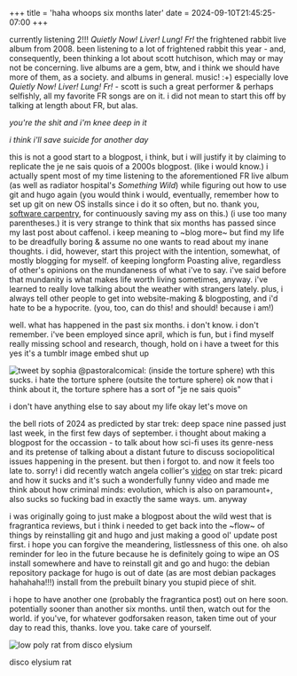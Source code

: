 +++
title = 'haha whoops six months later'
date = 2024-09-10T21:45:25-07:00
+++

currently listening 2!!! *Quietly Now! Liver! Lung! Fr!*
the frightened rabbit live album from 2008. been listening to a lot
of frightened rabbit this year - and, consequently, been thinking a lot
about scott hutchison, which may or may not be concerning.
live albums are a gem, btw, and i think we should
have more of them, as a society. and albums in general. music! :+)
especially love *Quietly Now! Liver! Lung! Fr!* - scott is such a great
performer & perhaps selfishly, all my favorite FR songs are on it.
i did not mean to start this off by talking at length about FR, but alas.

*you're the shit and i'm knee deep in it*

*i think i'll save suicide for another day*

this is not a good start to a blogpost, i think, but i will justify
it by claiming to replicate the je ne sais quois of a 2000s blogpost.
(like i would know.) i actually spent most of my time listening to
the aforementioned FR live album
(as well as radiator hospital's *Something Wild*)
while figuring out how to use git and hugo
again (you would think i would, eventually, remember how to set up git on
new OS installs since i do it so often, but no. thank you,
[software carpentry](https://swcarpentry.github.io/git-novice/07-github.html),
for continuously saving my ass on this.) (i use too many parentheses.)
it is very strange to think that six months has passed
since my last post about caffenol. i keep meaning to \~blog more~ but
find my life to be dreadfully boring & assume no one wants to read about
my inane thoughts. i did, however, start this project with the intention,
somewhat, of mostly blogging for myself. of keeping longform Poasting alive,
regardless of other's opinions on the mundaneness of what i've to say.
i've said before that mundanity is what makes life worth living sometimes, anyway.
i've learned to really love talking about the weather with strangers lately.
plus, i always tell other people to get into website-making & blogposting,
and i'd hate to be a hypocrite. (you, too, can do this! and should! because i am!)

well. what has happened in the past six months. i don't know. i don't remember.
i've been employed since april, which is fun, but i find myself really
missing school and research, though, hold on i have a tweet for this
yes it's a tumblr image embed shut up

![tweet by sophia @pastoralcomical: (inside the torture sphere) wth this sucks.
i hate the torture sphere (outsite the torture sphere) ok now that i think about it,
the torture sphere has a sort of "je ne sais quois"](https://64.media.tumblr.com/967cae7615d234682b0965d8392f654e/5305b2f694f9c92a-3d/s1280x1920/b94b5233c8880870b47d1224284a5aeafea64987.jpg "the jennies..")

i don't have anything else to say about my life okay let's move on

the bell riots of 2024 as predicted by star trek: deep space nine passed just
last week, in the first few days of september. i thought about making a blogpost for
the occassion - to talk about how sci-fi uses its genre-ness and its pretense
of talking about a distant future to discuss sociopolitical issues happening in the present.
but then i forgot to. and now it feels too late to. sorry! i did recently watch
angela collier's [video](https://youtu.be/MdLHKdn0JTY?si=etGClAFhJ4MASzsi) on star trek: picard
and how it sucks and it's such a wonderfully funny video and made me think about
how criminal minds: evolution, which is also on paramount+, also sucks so fucking bad
in exactly the same ways. um. anyway

i was originally going to just make a blogpost about the wild west that is fragrantica
reviews, but i think i needed to get back into the \~flow~ of things by reinstalling
git and hugo and just making a good ol' update post first. i hope you can forgive
the meandering, listlessness of this one. oh also reminder for leo in the future
because he is definitely going to wipe an OS install somewhere and have to reinstall
git and go and hugo: the debian repository package for hugo is out of date (as are most
debian packages hahahaha!!!) install from the prebuilt binary you stupid piece of shit.

i hope to have another one (probably the fragrantica post) out on here soon. potentially
sooner than another six months. until then, watch out for the world. if you've,
for whatever godforsaken reason, taken time out of your day to read this, thanks.
love you. take care of yourself.

![low poly rat from disco elysium](https://64.media.tumblr.com/9716bdb63b5a645411ae4539880b96ce/7023fc7347464298-87/s1280x1920/e3e0a5e96cdcc3586b6b1e95be586bc90d502b1b.jpg "disco elysium rat")

disco elysium rat
